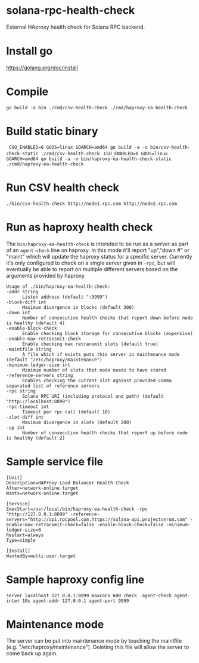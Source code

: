 # solana-rpc-health-check
External HAproxy health check for Solana RPC backend.

# Install go

https://golang.org/doc/install

# Compile

`go build -o bin ./cmd/csv-health-check ./cmd/haproxy-ea-health-check`

# Build static binary

` CGO_ENABLED=0 GOOS=linux GOARCH=amd64 go build -a -o bin/csv-health-check-static ./cmd/csv-health-check`
` CGO_ENABLED=0 GOOS=linux GOARCH=amd64 go build -a -o bin/haproxy-ea-health-check-static ./cmd/haproxy-ea-health-check`

# Run CSV health check

`./bin/csv-health-check http://node1.rpc.com http://node2.rpc.com`

# Run as haproxy health check

The `bin/haproxy-ea-health-check` is intended to be run as a server as part of an `agent-check` line on haproxy. In this mode it'll report "up","down #<reason>" or "maint" which will update the haproxy status for a specific server. Currently it's only configured to check on a single server given in `-rpc`, but will eventually be able to report on multiple different servers based on the arguments provided by haproxy.
  
  ```
Usage of ./bin/haproxy-ea-health-check:
  -addr string
        Listen address (default ":9999")
  -block-diff int
        Maximum divergence in blocks (default 300)
  -down int
        Number of consecutive health checks that report down before node is healthy (default 4)
  -enable-block-check
        Enable checking block storage for consecutive blocks (expensive)
  -enable-max-retransmit-check
        Enable checking max retransmit slots (default true)
  -maintfile string
        A file which if exists puts this server in maintenance mode (default "/etc/haproxy/maintenance")
  -minimum-ledger-size int
        Minimum number of slots that node needs to have stored
  -reference-servers string
        Enables checking the current slot against provided comma separated list of reference servers
  -rpc string
        Solana RPC URI (including protocol and path) (default "http://localhost:8899")
  -rpc-timeout int
        Timeout per rpc call (default 10)
  -slot-diff int
        Maximum divergence in slots (default 200)
  -up int
        Number of consecutive health checks that report up before node is healthy (default 2)
```

# Sample service file

```
[Unit]
Description=HAProxy Load Balancer Health Check
After=network-online.target
Wants=network-online.target

[Service]
ExecStart=/usr/local/bin/haproxy-ea-health-check -rpc "http://127.0.0.1:8899" -reference-servers="http://api.rpcpool.com,https://solana-api.projectserum.com" -enable-max-retransmit-check=false -enable-block-check=false -minimum-ledger-size=0
Restart=always
Type=simple

[Install]
WantedBy=multi-user.target
```
# Sample haproxy config line

```
server localhost 127.0.0.1:8899 maxconn 600 check  agent-check agent-inter 10s agent-addr 127.0.0.1 agent-port 9999
```

# Maintenance mode

The server can be put into maintenance mode by touching the maintfile (e.g. "/etc/haproxy/maintenance"). Deleting this file will allow the server to come back up again.

